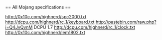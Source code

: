 == All Mojang specifications ==

http://0x10c.com/highnerd/spc2000.txt
http://dcpu.com/highnerd/rc_1/keyboard.txt
http://pastebin.com/raw.php?i=Q4JvQvnM DCPU 1.7
http://dcpu.com/highnerd/rc_1/clock.txt
http://0x10c.com/highnerd/lem1802.txt